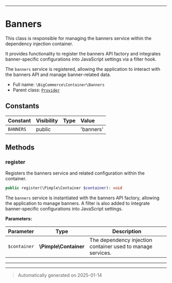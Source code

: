 ***

# Banners

This class is responsible for managing the banners service within the dependency injection container.

It provides functionality to register the banners API factory and integrates banner-specific configurations
into JavaScript settings via a filter hook.

The `banners` service is registered, allowing the application to interact with the banners API and manage banner-related data.

* Full name: `\BigCommerce\Container\Banners`
* Parent class: [`Provider`](./classes/BigCommerce/Container/Provider.md)


## Constants

| Constant | Visibility | Type | Value |
|:---------|:-----------|:-----|:------|
|`BANNERS`|public| |&#039;banners&#039;|


## Methods


### register

Registers the banners service and related configuration within the container.

```php
public register(\Pimple\Container $container): void
```

The `banners` service is instantiated with the banners API factory,
allowing the application to manage banners. A filter is also added
to integrate banner-specific configurations into JavaScript settings.






**Parameters:**

| Parameter | Type | Description |
|-----------|------|-------------|
| `$container` | **\Pimple\Container** | The dependency injection container used to manage services. |





***


***
> Automatically generated on 2025-01-14

